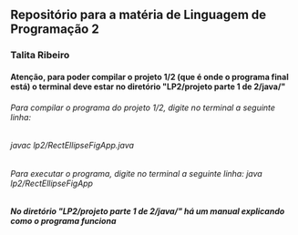 ## Repositório para a matéria de Linguagem de Programação 2
### Talita Ribeiro
#### Atenção, para poder compilar o projeto 1/2 (que é onde o programa final está) o terminal deve estar no diretório "LP2/projeto parte 1 de 2/java/"
###### Para compilar o programa do projeto 1/2, digite no terminal a seguinte linha:
###### javac lp2/RectEllipseFigApp.java
###### Para executar o programa, digite no terminal a seguinte linha: java lp2/RectEllipseFigApp
##### No diretório "LP2/projeto parte 1 de 2/java/" há um manual explicando como o programa funciona
